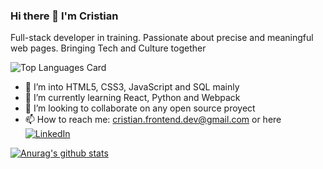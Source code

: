 ### Hi there 👋 I'm Cristian

<!--
**CriistianRod/criistianrod** is a ✨ _special_ ✨ repository because its `README.md` (this file) appears on your GitHub profile.
Here are some ideas to get you started:
-->
Full-stack developer in training. Passionate about precise and meaningful web pages. Bringing Tech and Culture together

![Top Languages Card](https://github-readme-stats.vercel.app/api/top-langs/?username=criistianrod&theme=react&layout=compact)

- 🔭 I’m into HTML5, CSS3, JavaScript and SQL mainly
- 🌱 I’m currently learning React, Python and Webpack
- 👯 I’m looking to collaborate on any open source proyect
- 📫 How to reach me: cristian.frontend.dev@gmail.com or here [![LinkedIn](https://img.shields.io/badge/LinkedIn-0077B5?style=for-the-badge&logo=linkedin&logoColor=white)](https://www.linkedin.com/in/cristian-rodr%C3%ADguez-713bb3173/)


[![Anurag's github stats](https://github-readme-stats.vercel.app/api?username=criistianrod&theme=react)](https://github.com/anuraghazra/github-readme-stats)

<!--
- 🤔 I’m looking for help with ...
- 💬 Ask me about ...
- 😄 Pronouns: ...
- ⚡ Fun fact: ...
-->
